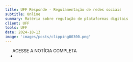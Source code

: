 ```yaml
---
title: UFF Responde - Regulamentação de redes sociais
subtitle: Online
summary: Matéria sobre regulação de plataformas digitais
client: UFF
tools: UFF
date: 2024-10-13
image: 'images/posts/clipping00300.png'
---
```


<div class="post__share"><ul class="share__list list-reset">ACESSE A NOTÍCIA COMPLETA<li class="share__item" style="margin-left: 10px"><a class="share__link share__facebook" style="background: #fa5657" href="https://www.uff.br/27-02-2024/uff-responde-regulamentacao-de-redes-sociais/" title="Link" rel="nofolow"><i class="fa-solid fa-link"></i></a></li></ul></div>
<!-- <div class="gallery-box"><div class="gallery"><img src="/clipping/images/example-1.jpg" loading="lazy" alt="Project"><img src="/clipping/images/example-2.jpg" loading="lazy" alt="Project"></div><em>Gallery / <a href="https://www.freepik.com/" target="_blank">Freepic</a></em></div> -->
